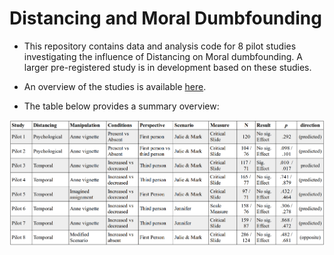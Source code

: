 # Distancing and Moral Dumbfounding

- This repository contains data and analysis code for 8 pilot studies investigating the influence of Distancing on Moral dumbfounding. A larger pre-registered study is in development based on these studies.

- An overview of the studies is available [here](https://cillianmiltown.github.io/distancing_and_dumbfounding/pilot_studies_overview.html).

- The table below provides a summary overview:

![overview of pilot studies 1-8](https://github.com/cillianmiltown/distancing_and_dumbfounding/blob/main/resources/img/summary_figure.png?raw=true)

